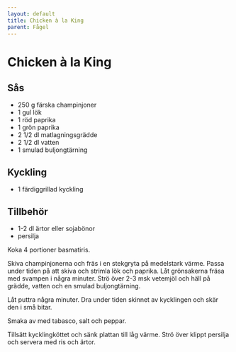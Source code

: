 ```yaml
---
layout: default
title: Chicken à la King
parent: Fågel
---
```

# Chicken à la King

## Sås
* 250 g färska champinjoner
* 1 gul lök
* 1 röd paprika
* 1 grön paprika
* 2 1/2 dl matlagningsgrädde
* 2 1/2 dl vatten
* 1 smulad buljongtärning

## Kyckling
* 1 färdiggrillad kyckling

## Tillbehör
* 1-2 dl ärtor eller sojabönor
* persilja


Koka 4 portioner basmatiris.

Skiva champinjonerna och fräs i en stekgryta på medelstark värme. Passa under tiden på att skiva och strimla lök och paprika.
Låt grönsakerna fräsa med svampen i några minuter. Strö över 2-3 msk vetemjöl och häll på grädde, vatten och en smulad buljongtärning.

Låt puttra några minuter. Dra under tiden skinnet av kycklingen och skär den i små bitar.

Smaka av med tabasco, salt och peppar.

Tillsätt kycklingköttet och sänk plattan till låg värme. Strö över klippt persilja och servera med ris och ärtor.
